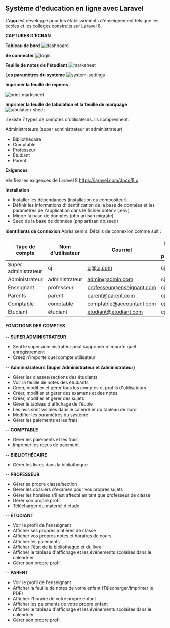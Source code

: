 ## **Système d'education en ligne avec Laravel**

**L'app** est développé pour les établissements d'enseignement tels que les écoles et les collèges construits sur Laravel 8.

**CAPTURES D'ÉCRAN**

**Tableau de bord**
<img src="https://i.ibb.co/D4T0z6T/dashboard.png" alt="dashboard" border="0">

**Se connecter**
<img src="https://i.ibb.co/Rh1Bfwk/login.png" alt="login" border="0">

**Feuille de notes de l'étudiant**
<img src="https://i.ibb.co/GCgv5ZR/marksheet.png" alt="marksheet" border="0">

**Les paramètres du système**
<img src="https://i.ibb.co/Kmrhw69/system-settings.png" alt="system-settings" border="0">

**Imprimer la feuille de repères**
<div style="clear: les deux"> </div>
<img src="https://i.ibb.co/5c1GHCj/capture-20210530-115521-crop.png" alt="print-marksheet">

**Imprimer la feuille de tabulation et la feuille de marquage**
<img src="https://i.ibb.co/QmscPfn/capture-20210530-115802.png" alt="tabulation-sheet" border="0">

<heure />

Il existe 7 types de comptes d'utilisateurs. Ils comprennent:

Administrateurs (super administrateur et administrateur)
- Bibliothécaire
- Comptable
- Professeur
- Étudiant
- Parent

**Exigences**

Vérifiez les exigences de Laravel 8 https://laravel.com/docs/8.x

**Installation**
- Installer les dépendances (installation du compositeur)
- Définir les informations d'identification de la base de données et les paramètres de l'application dans le fichier dotenv (.env)
- Migrer la base de données (php artisan migrate)
- Seed de la base de données (php artisan db:seed)

**Identifiants de connexion**
Après semis. Détails de connexion comme suit :

| Type de compte | Nom d'utilisateur | Courriel | Mot de passe |
| ------------- | -------- | ----- | -------- |
| Super administrateur | cj | cj@cj.com | cj |
| Administrateur | administrateur | admin@admin.com | cj |
| Enseignant | professeur | professeur@enseignant.com | cj |
| Parents | parent | parent@parent.com | cj |
| Comptable | comptable | comptable@accountant.com | cj |
| Étudiant | étudiant | étudiant@étudiant.com | cj |

#### **FONCTIONS DES COMPTES**

**-- SUPER ADMINISTRATEUR**
- Seul le super administrateur peut supprimer n'importe quel enregistrement
- Créez n'importe quel compte utilisateur

**-- Administrateurs (Super Administrateur et Administrateur)**

- Gérer les classes/sections des étudiants
- Voir la feuille de notes des étudiants
- Créer, modifier et gérer tous les comptes et profils d'utilisateurs
- Créer, modifier et gérer des examens et des notes
- Créer, modifier et gérer des sujets
- Gérer le tableau d'affichage de l'école
- Les avis sont visibles dans le calendrier du tableau de bord
- Modifier les paramètres du système
- Gérer les paiements et les frais

**-- COMPTABLE**
- Gérer les paiements et les frais
- Imprimer les reçus de paiement

**-- BIBLIOTHÉCAIRE**
- Gérer les livres dans la bibliothèque

**-- PROFESSEUR**
- Gérer sa propre classe/section
- Gérer les dossiers d'examen pour vos propres sujets
- Gérer les horaires s'il est affecté en tant que professeur de classe
- Gérer son propre profil
- Télécharger du matériel d'étude

**-- ÉTUDIANT**
- Voir le profil de l'enseignant
- Afficher ses propres matières de classe
- Afficher vos propres notes et horaires de cours
- Afficher les paiements
- Afficher l'état de la bibliothèque et du livre
- Afficher le tableau d'affichage et les événements scolaires dans le calendrier
- Gérer son propre profil

**-- PARENT**
- Voir le profil de l'enseignant
- Afficher la feuille de notes de votre enfant (Télécharger/Imprimer le PDF)
- Afficher l'horaire de votre propre enfant
- Afficher les paiements de votre propre enfant
- Afficher le tableau d'affichage et les événements scolaires dans le calendrier
- Gérer son propre profil
